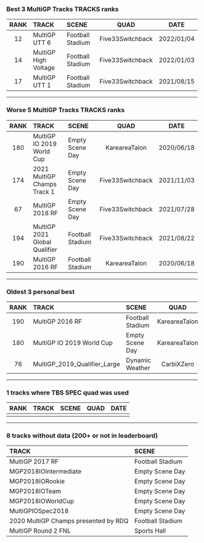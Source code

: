 ### Best 3 MultiGP Tracks TRACKS ranks
|RANK|TRACK|SCENE|QUAD|DATE|
|:---:|:---|:---|:---:|:---:|
|12|MultiGP UTT 6|Football Stadium|Five33Switchback|2022/01/04|
|14|MultiGP High Voltage|Football Stadium|Five33Switchback|2022/01/03|
|17|MultiGP UTT 1|Football Stadium|Five33Switchback|2021/08/15|
---
### Worse 5 MultiGP Tracks TRACKS ranks
|RANK|TRACK|SCENE|QUAD|DATE|
|:---:|:---|:---|:---:|:---:|
|180|MultiGP IO 2019 World Cup|Empty Scene Day|KareareaTalon|2020/06/18|
|174|2021 MultiGP Champs Track 1|Empty Scene Day|Five33Switchback|2021/11/03|
|67|MultiGP 2018 RF|Empty Scene Day|Five33Switchback|2021/07/28|
|194|MultiGP 2021 Global Qualifier|Football Stadium|Five33Switchback|2021/08/22|
|190|MultiGP 2016 RF|Football Stadium|KareareaTalon|2020/06/18|
---
### Oldest 3 personal best
|RANK|TRACK|SCENE|QUAD|DATE|
|:---:|:---|:---|:---:|:---:|
|190|MultiGP 2016 RF|Football Stadium|KareareaTalon|2020/06/18|
|180|MultiGP IO 2019 World Cup|Empty Scene Day|KareareaTalon|2020/06/18|
|76|MultiGP_2019_Qualifier_Large|Dynamic Weather|CarbiXZero|2021/03/04|
---
### 1 tracks where TBS SPEC quad was used
|RANK|TRACK|SCENE|QUAD|DATE|
|:---:|:---|:---|:---:|:---:|
||||||
---
### 8 tracks without data (200+ or not in leaderboard)
|TRACK|SCENE|
|:---|:---|
|MultiGP 2017 RF|Football Stadium|
|MGP2018IOIntermediate|Empty Scene Day|
|MGP2018IORookie|Empty Scene Day|
|MGP2018IOTeam|Empty Scene Day|
|MGP2018IOWorldCup|Empty Scene Day|
|MultiGPIOSpec2018|Empty Scene Day|
|2020 MultiGP Champs presented by RDQ|Football Stadium|
|MultiGP Round 2 FNL|Sports Hall|
